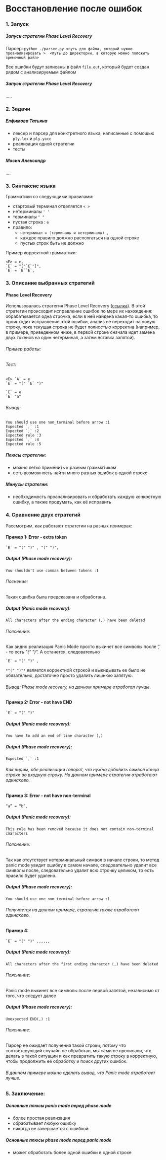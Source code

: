 # Восстановление после ошибок 

### 1. Запуск 

##### Запуск стратегии  Phase Level Recovery

Парсер: `python ./parser.py <путь для файла, который нужно проанализировать >  <путь до директории, в которую можно положить временный файл>` 

Все ошибки будут записаны в файл `file.out`, который будет создан рядом с анализируемым файлом

##### Запуск стратегии  Phase Level Recovery

..... 

### 2. Задачи 

##### Елфимова Татьяна

- лексер и парсер для конктретного языка, написанные с помощью `ply.lex`  и `ply.yacc`
- реализация одной стратегии
- тесты

##### Мосин Александр

....

### 3. Синтаксис языка

Грамматики со следующими правилами:

- стартовый терминал отделяется `< >`
- нетерминалы `' '`
- терминалы `" "`
- пустая строка : `e`
- правило:
  - `нетерминал = (терминалы и нетерминалы) ,`  
  - каждое правило должно располгаться на одной строке
  - пустых строк быть не должно

Пример корректной грамматики:

```
<E> = e,
`E` = "["`E`"]",
`E` = `E``E`,
```

### 3. Описание выбранных стратегий

####  Phase Level Recovery

Использовалась стратегия Phase Level Recovery ([ссылка](https://www.geeksforgeeks.org/error-recovery-strategies-in-compiler-design/)). В этой стратегии происходит исправление ошибок по мере их нахождения: обрабатывается одна строчка, если в ней найдена какая-то ошибка, то происходит исправление этой ошибки, анализ не переходит на новую строку, пока текущая строка не будет полностью корректна (например, в примере, приведенном ниже, в первой строке сначала идет замена двух токенов на один нетерминал, а затем вставка запятой).

###### Пример работы:

###### Тест:

```
<E> `A` = e
`E` = "(" `E` ")"

`E` = e
`E` "a"
```

###### Вывод:

```
You should use one non_terminal before arrow :1
Expected `,` :1
Expected `,` :2
Expected rule :3
Expected `,` :4
Expected rule :5
```

##### Плюсы стратегии:

- можно легко применить к разным грамматикам
- есть возможность найти много разных ошибок в одной строке

##### Минусы стратегии:

- необходимость проанализировать и обработать каждую конкретную ошибку, а также продумать, как её исправить



### 4. Сравнение двух стратегий

Рассмотрим, как работают стратегии на разных примерах:

#### Пример 1: Error - extra token

```
`E` = "(" ")" , "(" ")",
```

##### Output (Phase mode recovery):

```
You shouldn't use commas between tokens :1
```

###### Поснение:

Такая ошибка была предсказана и обработана.

##### Output (Panic mode recovery):

```
All characters after the ending character (,) have been deleted
```

###### Пояснение:

Как видно реализация Panic Mode просто выкинет все символы после ‘,’ - то есть *"(" ")".* А останется, следовательно

```
`E` = "(" ")" ,
```

`*"(" ")"*` является корректной строкой и выкидывать ее было не обязательно, достаточно просто удалить лишнюю запятую.

###### Вывод:  Phase mode recovery, на данном примере отработал лучше.

#### Пример 2: Error - not have END

```
`E` = "(" ")"
```

##### Output (Panic mode recovery):

```
You have to add an end of line character (,)
```

##### Output (Phase mode recovery):

```
Expected `,` :1
```

###### Как видим, обе реализации говорят, что нужно добавить символ конца строки во входную строку. На данном примере стратегии отработают одинаково.

#### Пример 3: Error - not have non-terminal

```
“a” = “b”,
```

##### Output (Panic mode recovery):

```
This rule has been removed because it does not contain non-terminal characters
```

###### Пояснение:

Так как отсутствует нетерминальный символ в начале строки, то метод panic mode увидит ошибку в самом начале, следовательно удалит все смиволы после, следовательно удалит всю строчку целиком, то есть правило будет удалено.

##### Output (Phase mode recovery):

```
You should use one non_terminal before arrow :1
```

###### Получается на данном примере, стратегии также отработают одинаково.

#### Пример 4: 

```
`E` = "(" ")" ,,,,,,
```

##### Output (Panic mode recovery):

```
All characters after the first ending character (,) have been deleted
```

###### Пояснение:

Panic mode выкинет все символы после первой запятой, независимо от того, что следует далее

##### Output (Phase mode recovery):

```
Unexpected END(,) :1
```

###### Пояснение:

Парсер не ожидает получения такой строки, потому что соответсвующий случайн не обработан, мы сами не прописали, что делать в такой ситуации и как превратить такую строку в корректную, чтобы продолжить её обработку и поиск других ошибок. 

###### В данном примере можно сделать вывод, что Panic mode отработает лучше.



### 5. Заключение: 

##### Основные плюсы panic mode перед phase mode

- более простая реализация
- обрабатывает любую ошибку
- никогда не завершается с ошибкой

##### Основные плюсы phase mode перед panic mode

- может обработать более одной ошибки в одной строке